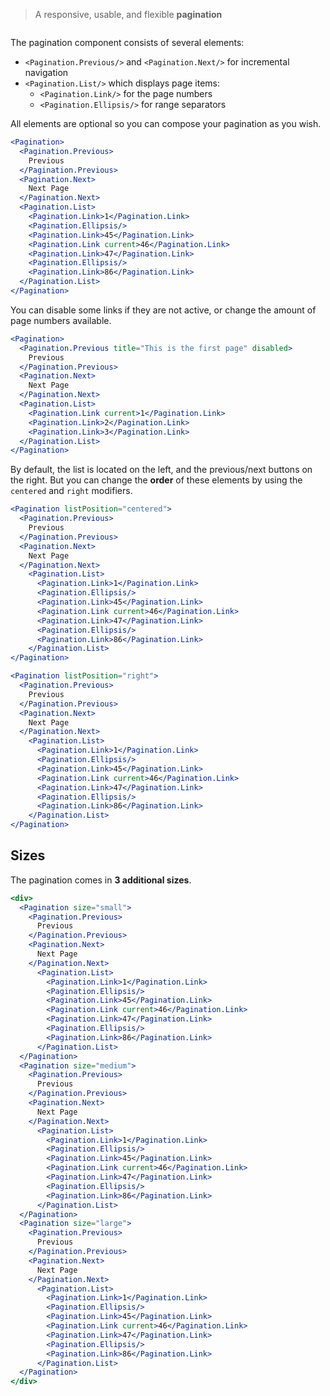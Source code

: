 > A responsive, usable, and flexible **pagination**

```props
```

The pagination component consists of several elements:
* `<Pagination.Previous/>` and `<Pagination.Next/>` for incremental navigation
* `<Pagination.List/>` which displays page items:
  * `<Pagination.Link/>` for the page numbers
  * `<Pagination.Ellipsis/>` for range separators

All elements are optional so you can compose your pagination as you wish.

```jsx
<Pagination>
  <Pagination.Previous>
    Previous
  </Pagination.Previous>
  <Pagination.Next>
    Next Page
  </Pagination.Next>
  <Pagination.List>
    <Pagination.Link>1</Pagination.Link>
    <Pagination.Ellipsis/>
    <Pagination.Link>45</Pagination.Link>
    <Pagination.Link current>46</Pagination.Link>
    <Pagination.Link>47</Pagination.Link>
    <Pagination.Ellipsis/>
    <Pagination.Link>86</Pagination.Link>
  </Pagination.List>
</Pagination>
```

You can disable some links if they are not active, or change the amount of page numbers available.
```jsx
<Pagination>
  <Pagination.Previous title="This is the first page" disabled>
    Previous
  </Pagination.Previous>
  <Pagination.Next>
    Next Page
  </Pagination.Next>
  <Pagination.List>
    <Pagination.Link current>1</Pagination.Link>
    <Pagination.Link>2</Pagination.Link>
    <Pagination.Link>3</Pagination.Link>
  </Pagination.List>
</Pagination>
```

By default, the list is located on the left, and the previous/next buttons on the right. But you can change the **order** of these elements by using the `centered` and `right` modifiers.
```jsx
<Pagination listPosition="centered">
  <Pagination.Previous>
    Previous
  </Pagination.Previous>
  <Pagination.Next>
    Next Page
  </Pagination.Next>
    <Pagination.List>
      <Pagination.Link>1</Pagination.Link>
      <Pagination.Ellipsis/>
      <Pagination.Link>45</Pagination.Link>
      <Pagination.Link current>46</Pagination.Link>
      <Pagination.Link>47</Pagination.Link>
      <Pagination.Ellipsis/>
      <Pagination.Link>86</Pagination.Link>
    </Pagination.List>
</Pagination>
```

```jsx
<Pagination listPosition="right">
  <Pagination.Previous>
    Previous
  </Pagination.Previous>
  <Pagination.Next>
    Next Page
  </Pagination.Next>
    <Pagination.List>
      <Pagination.Link>1</Pagination.Link>
      <Pagination.Ellipsis/>
      <Pagination.Link>45</Pagination.Link>
      <Pagination.Link current>46</Pagination.Link>
      <Pagination.Link>47</Pagination.Link>
      <Pagination.Ellipsis/>
      <Pagination.Link>86</Pagination.Link>
    </Pagination.List>
</Pagination>
```

## Sizes
The pagination comes in **3 additional sizes**.
```jsx
<div>
  <Pagination size="small">
    <Pagination.Previous>
      Previous
    </Pagination.Previous>
    <Pagination.Next>
      Next Page
    </Pagination.Next>
      <Pagination.List>
        <Pagination.Link>1</Pagination.Link>
        <Pagination.Ellipsis/>
        <Pagination.Link>45</Pagination.Link>
        <Pagination.Link current>46</Pagination.Link>
        <Pagination.Link>47</Pagination.Link>
        <Pagination.Ellipsis/>
        <Pagination.Link>86</Pagination.Link>
      </Pagination.List>
  </Pagination>
  <Pagination size="medium">
    <Pagination.Previous>
      Previous
    </Pagination.Previous>
    <Pagination.Next>
      Next Page
    </Pagination.Next>
      <Pagination.List>
        <Pagination.Link>1</Pagination.Link>
        <Pagination.Ellipsis/>
        <Pagination.Link>45</Pagination.Link>
        <Pagination.Link current>46</Pagination.Link>
        <Pagination.Link>47</Pagination.Link>
        <Pagination.Ellipsis/>
        <Pagination.Link>86</Pagination.Link>
      </Pagination.List>
  </Pagination>
  <Pagination size="large">
    <Pagination.Previous>
      Previous
    </Pagination.Previous>
    <Pagination.Next>
      Next Page
    </Pagination.Next>
      <Pagination.List>
        <Pagination.Link>1</Pagination.Link>
        <Pagination.Ellipsis/>
        <Pagination.Link>45</Pagination.Link>
        <Pagination.Link current>46</Pagination.Link>
        <Pagination.Link>47</Pagination.Link>
        <Pagination.Ellipsis/>
        <Pagination.Link>86</Pagination.Link>
      </Pagination.List>
  </Pagination>
</div>
```

